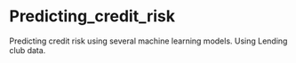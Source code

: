 # Predicting_credit_risk
Predicting credit risk using several machine learning models. Using Lending club data.
